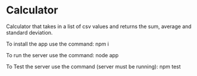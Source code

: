 # Calculator

Calculator that takes in a list of csv values and returns the sum, average and standard deviation.

To install the app use the command:
	npm i

To run the server use the command: 
	node app

To Test the server use the command (server must be running):
	npm test
